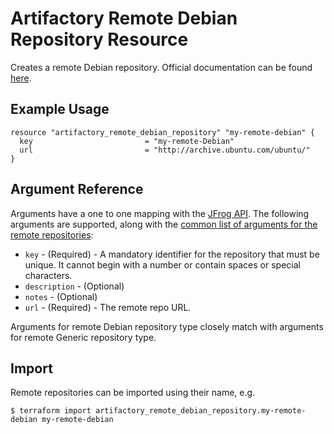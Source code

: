 # Artifactory Remote Debian Repository Resource

Creates a remote Debian repository.
Official documentation can be found [here](https://www.jfrog.com/confluence/display/JFROG/Debian+Repositories).


## Example Usage

```hcl
resource "artifactory_remote_debian_repository" "my-remote-debian" {
  key                         = "my-remote-Debian"
  url                         = "http://archive.ubuntu.com/ubuntu/"
}
```

## Argument Reference

Arguments have a one to one mapping with the [JFrog API](https://www.jfrog.com/confluence/display/RTF/Repository+Configuration+JSON).
The following arguments are supported, along with the [common list of arguments for the remote repositories](remote.md):

* `key` - (Required) - A mandatory identifier for the repository that must be unique. It cannot begin with a number or
  contain spaces or special characters.
* `description` - (Optional)
* `notes` - (Optional)
* `url` - (Required) - The remote repo URL.

Arguments for remote Debian repository type closely match with arguments for remote Generic repository type.

## Import

Remote repositories can be imported using their name, e.g.
```
$ terraform import artifactory_remote_debian_repository.my-remote-debian my-remote-debian
```